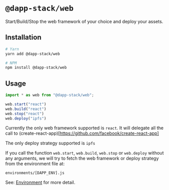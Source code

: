 # `@dapp-stack/web`

Start/Build/Stop the web framework of your choice and deploy your assets.

## Installation

```sh
# Yarn
yarn add @dapp-stack/web

# NPM
npm install @dapp-stack/web
```

## Usage

```js
import * as web from "@dapp-stack/web";

web.start("react")
web.build("react")
web.stop("react")
web.deploy("ipfs")
```

Currently the only web framework supported is `react`.
It will delegate all the call to (create-react-app)[https://github.com/facebook/create-react-app]

The only deploy strategy supported is `ipfs`

If you call the function `web.start`, `web.build`, `web.stop` or `web.deploy`
without any arguments, we will try to fetch the web framework or deploy strategy
from the environment file at:

`environments/[DAPP_ENV].js`

See: [Environment](https://github.com/Dapp-Stack/Dapp-Stack/tree/master/packages/environment)
for more detail.